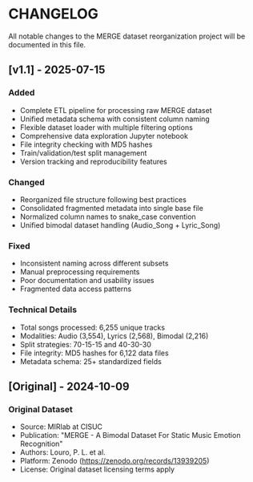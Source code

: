 # CHANGELOG

All notable changes to the MERGE dataset reorganization project will be documented in this file.

## [v1.1] - 2025-07-15

### Added
- Complete ETL pipeline for processing raw MERGE dataset
- Unified metadata schema with consistent column naming
- Flexible dataset loader with multiple filtering options
- Comprehensive data exploration Jupyter notebook
- File integrity checking with MD5 hashes
- Train/validation/test split management
- Version tracking and reproducibility features

### Changed
- Reorganized file structure following best practices
- Consolidated fragmented metadata into single base file
- Normalized column names to snake_case convention
- Unified bimodal dataset handling (Audio_Song + Lyric_Song)

### Fixed
- Inconsistent naming across different subsets
- Manual preprocessing requirements
- Poor documentation and usability issues
- Fragmented data access patterns

### Technical Details
- Total songs processed: 6,255 unique tracks
- Modalities: Audio (3,554), Lyrics (2,568), Bimodal (2,216)
- Split strategies: 70-15-15 and 40-30-30
- File integrity: MD5 hashes for 6,122 data files
- Metadata schema: 25+ standardized fields

## [Original] - 2024-10-09

### Original Dataset
- Source: MIRlab at CISUC
- Publication: "MERGE - A Bimodal Dataset For Static Music Emotion Recognition"
- Authors: Louro, P. L. et al.
- Platform: Zenodo (https://zenodo.org/records/13939205)
- License: Original dataset licensing terms apply
